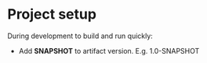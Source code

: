 # Project setup

During development to build and run quickly:

- Add **SNAPSHOT** to artifact version. E.g. 1.0-SNAPSHOT